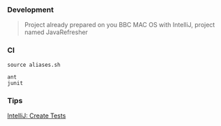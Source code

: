 ### Development

> Project already prepared on you BBC MAC OS with IntelliJ, project named JavaRefresher

### CI
```
source aliases.sh

ant
junit
```

### Tips
[IntelliJ: Create Tests](https://www.jetbrains.com/help/idea/create-tests.html)